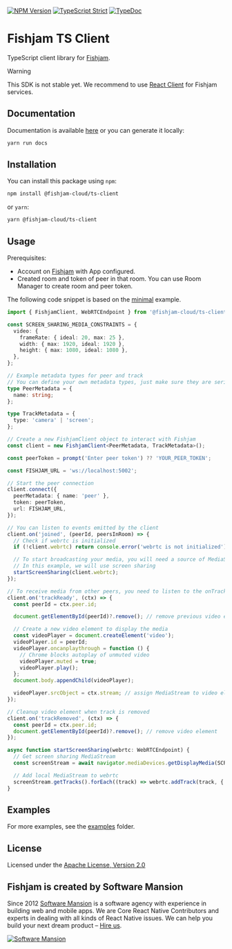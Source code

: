[![NPM Version](https://img.shields.io/npm/v/@fishjam-cloud/ts-client)](https://www.npmjs.com/package/@fishjam-cloud/ts-client)
[![TypeScript Strict](https://badgen.net/badge/TS/Strict)](https://www.typescriptlang.org)
[![TypeDoc](https://img.shields.io/badge/TypeDoc-8A2BE2)](https://fishjam-cloud.github.io/web-client-sdk/modules/_fishjam_dev_ts_client.html)

# Fishjam TS Client

TypeScript client library for [Fishjam](https://fishjam.io).

> [!WARNING]  
> This SDK is not stable yet. We recommend to use
> [React Client](https://github.com/fishjam-cloud/web-client-sdk/tree/main/packages/react-client) for Fishjam services.

## Documentation

Documentation is available [here](https://fishjam-cloud.github.io/web-client-sdk/modules/_fishjam_dev_ts_client.html) or
you can generate it locally:

```bash
yarn run docs
```

## Installation

You can install this package using `npm`:

```bash
npm install @fishjam-cloud/ts-client
```

or `yarn`:

```bash
yarn @fishjam-cloud/ts-client
```

## Usage

Prerequisites:

- Account on [Fishjam](https://https://fishjam.io) with App configured.
- Created room and token of peer in that room. You can use Room Manager to create room and peer token.

The following code snippet is based on the
[minimal](https://github.com/fishjam-cloud/web-client-sdk/tree/main/examples/ts-client/minimal/) example.

```ts
import { FishjamClient, WebRTCEndpoint } from '@fishjam-cloud/ts-client';

const SCREEN_SHARING_MEDIA_CONSTRAINTS = {
  video: {
    frameRate: { ideal: 20, max: 25 },
    width: { max: 1920, ideal: 1920 },
    height: { max: 1080, ideal: 1080 },
  },
};

// Example metadata types for peer and track
// You can define your own metadata types, just make sure they are serializable
type PeerMetadata = {
  name: string;
};

type TrackMetadata = {
  type: 'camera' | 'screen';
};

// Create a new FishjamClient object to interact with Fishjam
const client = new FishjamClient<PeerMetadata, TrackMetadata>();

const peerToken = prompt('Enter peer token') ?? 'YOUR_PEER_TOKEN';

const FISHJAM_URL = 'ws://localhost:5002';

// Start the peer connection
client.connect({
  peerMetadata: { name: 'peer' },
  token: peerToken,
  url: FISHJAM_URL,
});

// You can listen to events emitted by the client
client.on('joined', (peerId, peersInRoom) => {
  // Check if webrtc is initialized
  if (!client.webrtc) return console.error('webrtc is not initialized');

  // To start broadcasting your media, you will need a source of MediaStream like a camera, microphone, or screen
  // In this example, we will use screen sharing
  startScreenSharing(client.webrtc);
});

// To receive media from other peers, you need to listen to the onTrackReady event
client.on('trackReady', (ctx) => {
  const peerId = ctx.peer.id;

  document.getElementById(peerId)?.remove(); // remove previous video element if it exists

  // Create a new video element to display the media
  const videoPlayer = document.createElement('video');
  videoPlayer.id = peerId;
  videoPlayer.oncanplaythrough = function () {
    // Chrome blocks autoplay of unmuted video
    videoPlayer.muted = true;
    videoPlayer.play();
  };
  document.body.appendChild(videoPlayer);

  videoPlayer.srcObject = ctx.stream; // assign MediaStream to video element
});

// Cleanup video element when track is removed
client.on('trackRemoved', (ctx) => {
  const peerId = ctx.peer.id;
  document.getElementById(peerId)?.remove(); // remove video element
});

async function startScreenSharing(webrtc: WebRTCEndpoint) {
  // Get screen sharing MediaStream
  const screenStream = await navigator.mediaDevices.getDisplayMedia(SCREEN_SHARING_MEDIA_CONSTRAINTS);

  // Add local MediaStream to webrtc
  screenStream.getTracks().forEach((track) => webrtc.addTrack(track, { type: 'screen' }));
}
```

## Examples

For more examples, see the [examples](https://github.com/fishjam-cloud/web-client-sdk/tree/main/examples/ts-client/)
folder.

## License

Licensed under the [Apache License, Version 2.0](./LICENSE.txt)

## Fishjam is created by Software Mansion

Since 2012 [Software Mansion](https://swmansion.com) is a software agency with experience in building web and mobile
apps. We are Core React Native Contributors and experts in dealing with all kinds of React Native issues. We can help
you build your next dream product –
[Hire us](https://swmansion.com/contact/projects?utm_source=fishjam&utm_medium=web-readme).

[![Software Mansion](https://logo.swmansion.com/logo?color=white&variant=desktop&width=200&tag=react-client)](https://swmansion.com/contact/projects?utm_source=fishjam&utm_medium=web-readme)
